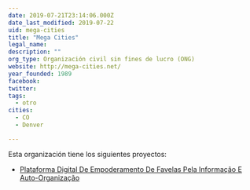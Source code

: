 ```yaml
---
date: 2019-07-21T23:14:06.000Z
date_last_modified: 2019-07-22
uid: mega-cities
title: "Mega Cities"
legal_name: 
description: ""
org_type: Organización civil sin fines de lucro (ONG)
website: http://mega-cities.net/
year_founded: 1989
facebook: 
twitter: 
tags:
  - otro
cities: 
  - CO
  - Denver

---
```


Esta organización tiene los siguientes proyectos:

- [Plataforma Digital De Empoderamento De Favelas Pela Informação E Auto-Organização](/proyectos/plataforma-digital-de-empoderamento-de-favelas-pela-informacão-e-auto-organizacão)
